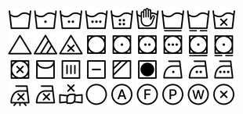 <span>
<img src="icons/machine-wash.svg" />
<img src="icons/machine-wash-on-cold.svg" />
<img src="icons/machine-wash-on-warm.svg" />
<img src="icons/machine-wash-on-hot.svg" />
<img src="icons/machine-wash-on-very-hot.svg" />
<img src="icons/hand-wash.svg" />
<img src="icons/machine-wash-on-permanent-press.svg" />
<img src="icons/machine-wash-on-delicate.svg" />
<img src="icons/do-not-machine-wash.svg" />
<img src="icons/bleach.svg" />
<img src="icons/bleach-non-chlorine.svg" />
<img src="icons/do-not-bleach.svg" />
<img src="icons/tumble-dry.svg" />
<img src="icons/tumble-dry-on-low.svg" />
<img src="icons/tumble-dry-on-medium.svg" />
<img src="icons/tumble-dry-on-high.svg" />
<img src="icons/tumble-dry-on-permanent-press.svg" />
<img src="icons/tumble-dry-on-delicate.svg" />
<img src="icons/do-not-tumble-dry.svg" />
<img src="icons/hang-dry.svg" />
<img src="icons/drip-dry.svg" />
<img src="icons/dry-flat.svg" />
<img src="icons/dry-in-shade.svg" />
<img src="icons/tumble-dry-no-heat.svg" />
<img src="icons/iron-on-low.svg" />
<img src="icons/iron-on-medium.svg" />
<img src="icons/iron-on-high.svg" />
<img src="icons/iron-no-steam.svg" />
<img src="icons/do-not-iron.svg" />
<img src="icons/do-not-wring.svg" />
<img src="icons/dry-clean.svg" />
<img src="icons/dry-clean-any-solvent.svg" />
<img src="icons/dry-clean-hydrocarbon-solvent-only.svg" />
<img src="icons/dry-clean-tetrachloroethylene-solvent-only.svg" />
<img src="icons/professional-wet-cleaning-only.svg" />
<img src="icons/do-not-dry-clean.svg" />
</span>
